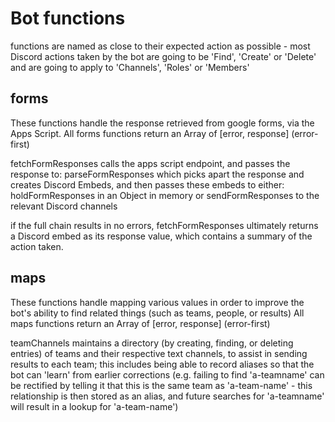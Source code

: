 # Bot functions

functions are named as close to their expected action as possible - most Discord actions taken by the bot are going to be 'Find', 'Create' or 'Delete' and are going to apply to 'Channels', 'Roles' or 'Members'

## forms

These functions handle the response retrieved from google forms, via the Apps Script.
All forms functions return an Array of [error, response] (error-first)

fetchFormResponses calls the apps script endpoint, and passes the response to:
parseFormResponses which picks apart the response and creates Discord Embeds, and then passes these embeds to either:
holdFormResponses in an Object in memory
or
sendFormResponses to the relevant Discord channels

if the full chain results in no errors, fetchFormResponses ultimately returns a Discord embed as its response value, which contains a summary of the action taken.

## maps

These functions handle mapping various values in order to improve the bot's ability to find related things (such as teams, people, or results)
All maps functions return an Array of [error, response] (error-first)

teamChannels maintains a directory (by creating, finding, or deleting entries) of teams and their respective text channels, to assist in sending results to each team; this includes being able to record aliases so that the bot can 'learn' from earlier corrections (e.g. failing to find 'a-teamname' can be rectified by telling it that this is the same team as 'a-team-name' - this relationship is then stored as an alias, and future searches for 'a-teamname' will result in a lookup for 'a-team-name')